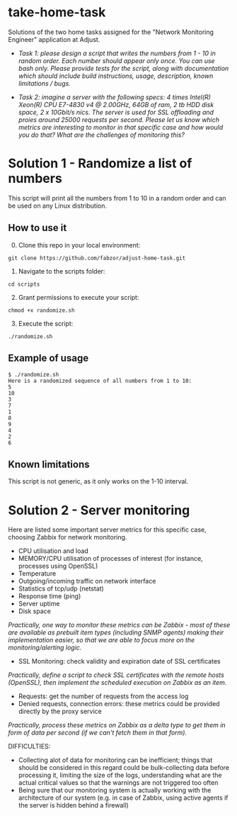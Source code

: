 # take-home-task
Solutions of the two home tasks assigned for the "Network Monitoring Engineer" application at Adjust.

* *Task 1: please design a script that writes the numbers from 1 - 10 in random order. Each number should appear only once. You can use bash only. Please provide tests for the script, along with documentation which should include build instructions, usage, description, known limitations / bugs.*

* *Task 2: imagine a server with the following specs: 4 times Intel(R) Xeon(R) CPU E7-4830 v4 @ 2.00GHz, 64GB of ram, 2 tb HDD disk space, 2 x 10Gbit/s nics.
The server is used for SSL offloading and proies around 25000 requests per second. Please let us know which metrics are interesting to monitor in that specific case and how would you do that? What are the challenges of monitoring this?*

# Solution 1 - Randomize a list of numbers

This script will print all the numbers from 1 to 10 in a random order and can be used on any Linux distribution.

## How to use it

0. Clone this repo in your local environment:
```
git clone https://github.com/fabzor/adjust-home-task.git
```

1. Navigate to the scripts folder:
```
cd scripts
```

2. Grant permissions to execute your script:
```
chmod +x randomize.sh
```

3. Execute the script:
```
./randomize.sh
```

## Example of usage

```
$ ./randomize.sh
Here is a randomized sequence of all numbers from 1 to 10:
5
10
3
7
1
8
9
4
2
6
```

## Known limitations

This script is not generic, as it only works on the 1-10 interval.

# Solution 2 - Server monitoring

Here are listed some important server metrics for this specific case, choosing Zabbix for network monitoring.

* CPU utilisation and load
* MEMORY/CPU utilisation of processes of interest (for instance, processes using OpenSSL)
* Temperature
* Outgoing/incoming traffic on network interface
* Statistics of tcp/udp (netstat)
* Response time (ping)
* Server uptime
* Disk space

*Practically, one way to monitor these metrics can be Zabbix - most of these are available as prebuilt item types (including SNMP agents) making their implementation easier, so that we are able to focus more on the monitoring/alerting logic.*

* SSL Monitoring: check validity and expiration date of SSL certificates

*Practically, define a script to check SSL certificates with the remote hosts (OpenSSL), then implement the scheduled execution on Zabbix as an item.*

* Requests: get the number of requests from the access log
* Denied requests, connection errors: these metrics could be provided directly by the proxy service

*Practically, process these metrics on Zabbix as a delta type to get them in form of data per second (if we can't fetch them in that form).*

DIFFICULTIES:
* Collecting alot of data for monitoring can be inefficient; things that should be considered in this regard could be bulk-collecting data before processing it, limiting the size of the logs, understanding what are the actual critical values so that the warnings are not triggered too often
* Being sure that our monitoring system is actually working with the architecture of our system (e.g. in case of Zabbix, using active agents if the server is hidden behind a firewall)

